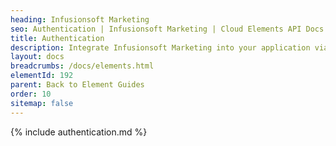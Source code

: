 ```yaml
---
heading: Infusionsoft Marketing
seo: Authentication | Infusionsoft Marketing | Cloud Elements API Docs
title: Authentication
description: Integrate Infusionsoft Marketing into your application via the Cloud Elements APIs.
layout: docs
breadcrumbs: /docs/elements.html
elementId: 192
parent: Back to Element Guides
order: 10
sitemap: false
---
```


{% include authentication.md %}
